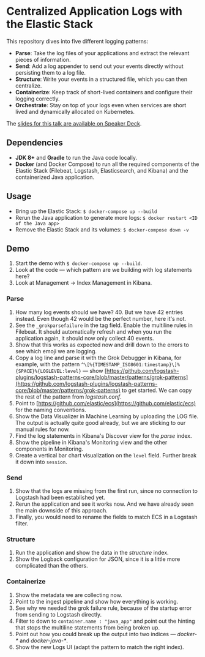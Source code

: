# Centralized Application Logs with the Elastic Stack

This repository dives into five different logging patterns:

* **Parse**: Take the log files of your applications and extract the relevant pieces of information.
* **Send**: Add a log appender to send out your events directly without persisting them to a log file.
* **Structure**: Write your events in a structured file, which you can then centralize.
* **Containerize**: Keep track of short-lived containers and configure their logging correctly.
* **Orchestrate**: Stay on top of your logs even when services are short lived and dynamically allocated on Kubernetes.

The [slides for this talk are available on Speaker Deck](https://speakerdeck.com/xeraa/centralized-logging-patterns).


## Dependencies

* **JDK 8+** and **Gradle** to run the Java code locally.
* **Docker** (and Docker Compose) to run all the required components of the Elastic Stack (Filebeat, Logstash,
Elasticsearch, and Kibana) and the containerized Java application.


## Usage

* Bring up the Elastic Stack: `$ docker-compose up --build`
* Rerun the Java application to generate more logs: `$ docker restart <ID of the Java app>`
* Remove the Elastic Stack and its volumes: `$ docker-compose down -v`


## Demo

1. Start the demo with `$ docker-compose up --build`.
1. Look at the code — which pattern are we building with log statements here?
1. Look at Management -> Index Management in Kibana.


### Parse

1. How many log events should we have? 40. But we have 42 entries instead. Even though 42 would be the perfect number,
   here it's not.
1. See the `_grokparsefailure` in the tag field. Enable the multiline rules in Filebeat. It should automatically
   refresh and when you run the application again, it should now only collect 40 events.
1. Show that this works as expected now and drill down to the errors to see which emoji we are logging.
1. Copy a log line and parse it with the Grok Debugger in Kibana, for example, with the pattern
   `^\[%{TIMESTAMP_ISO8601:timestamp}\]%{SPACE}%{LOGLEVEL:level}` — show
   [https://github.com/logstash-plugins/logstash-patterns-core/blob/master/patterns/grok-patterns](https://github.com/logstash-plugins/logstash-patterns-core/blob/master/patterns/grok-patterns)
   to get started. We can copy the rest of the pattern from *logstash.conf*.
1. Point to [https://github.com/elastic/ecs](https://github.com/elastic/ecs) for the naming conventions.
1. Show the Data Visualizer in Machine Learning by uploading the LOG file. The output is actually quite good already,
   but we are sticking to our manual rules for now.
1. Find the log statements in Kibana's Discover view for the *parse* index.
1. Show the pipeline in Kibana's Monitoring view and the other components in Monitoring.
1. Create a vertical bar chart visualization on the `level` field. Further break it down into `session`.


### Send

1. Show that the logs are missing from the first run, since no connection to Logstash had been established yet.
1. Rerun the application and see it works now. And we have already seen the main downside of this approach.
1. Finally, you would need to rename the fields to match ECS in a Logstash filter.


### Structure

1. Run the application and show the data in the *structure* index.
1. Show the Logback configuration for JSON, since it is a little more complicated than the others.


### Containerize

1. Show the metadata we are collecting now.
1. Point to the ingest pipeline and show how everything is working.
1. See why we needed the grok failure rule, because of the startup error from sending to Logstash directly.
1. Filter to down to `container.name : "java_app"` and point out the hinting that stops the multiline statements from
   being broken up.
1. Point out how you could break up the output into two indices — *docker-\** and *docker-java-\**.
1. Show the new Logs UI (adapt the pattern to match the right index).

